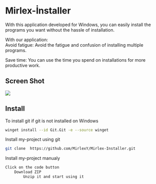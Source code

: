 
# Mirlex-İnstaller

With this application developed for Windows, you can easily install the programs you want without the hassle of installation.

With our application:          
Avoid fatigue: Avoid the fatigue and confusion of installing multiple programs.

Save time: You can use the time you spend on installations for more productive work.



## Screen Shot

![](https://i.hizliresim.com/oy6kdlh.png)

  
## Install
To install git if git is not installed on Windows

```bash
winget install --id Git.Git -e --source winget
```

Install my-project using git

```bash 
git clone  https://github.com/MirlexY/Mirlex-Installer.git
```

Install my-project manualy

```bash 
Click on the code button
    Download ZIP
        Unzip it and start using it
